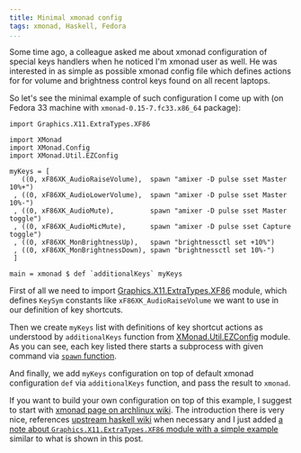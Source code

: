 ```yaml
---
title: Minimal xmonad config
tags: xmonad, Haskell, Fedora
...
```


Some time ago, a colleague asked me about xmonad configuration of special keys
handlers when he noticed I'm xmonad user as well. He was interested in as
simple as possible xmonad config file which defines actions for for volume and
brightness control keys found on all recent laptops.

<!--more-->

So let's see the minimal example of such configuration I come up with (on
Fedora 33 machine with `xmonad-0.15-7.fc33.x86_64` package):

```
import Graphics.X11.ExtraTypes.XF86

import XMonad
import XMonad.Config
import XMonad.Util.EZConfig

myKeys = [
   ((0, xF86XK_AudioRaiseVolume),  spawn "amixer -D pulse sset Master 10%+")
 , ((0, xF86XK_AudioLowerVolume),  spawn "amixer -D pulse sset Master 10%-")
 , ((0, xF86XK_AudioMute),         spawn "amixer -D pulse sset Master toggle")
 , ((0, xF86XK_AudioMicMute),      spawn "amixer -D pulse sset Capture toggle")
 , ((0, xF86XK_MonBrightnessUp),   spawn "brightnessctl set +10%")
 , ((0, xF86XK_MonBrightnessDown), spawn "brightnessctl set 10%-")
 ]

main = xmonad $ def `additionalKeys` myKeys
```

First of all we need to import
[Graphics.X11.ExtraTypes.XF86](https://hackage.haskell.org/package/X11-1.9.2/docs/Graphics-X11-ExtraTypes-XF86.html)
module, which defines `KeySym` constants like `xF86XK_AudioRaiseVolume` we want
to use in our definition of key shortcuts.

Then we create `myKeys` list with definitions of key shortcut actions as
understood by `additionalKeys` function from
[XMonad.Util.EZConfig](https://hackage.haskell.org/package/xmonad-contrib-0.16/docs/XMonad-Util-EZConfig.html)
module. As you can see, each key listed there starts a subprocess with given
command via [`spawn` function](https://hackage.haskell.org/package/xmonad-contrib-0.16/docs/XMonad-Config-Prime.html#v:spawn).

And finally, we add `myKeys` configuration on top of default xmonad
configuration `def` via `additionalKeys` function, and pass the result
to `xmonad`.

If you want to build your own configuration on top of this example, I suggest
to start with [xmonad page on archlinux
wiki](https://wiki.archlinux.org/index.php/Xmonad#Configuration). The
introduction there is very nice, references [upstream haskell
wiki](https://wiki.haskell.org/Xmonad/Config_archive) when necessary and I just
added [a note about `Graphics.X11.ExtraTypes.XF86` module with a simple
example](https://wiki.archlinux.org/index.php/Xmonad#Targeting_unbound_keys)
similar to what is shown in this post.
